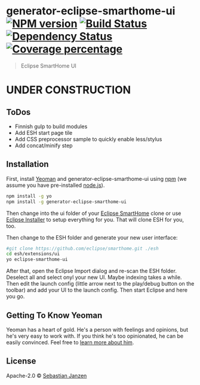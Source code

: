 # generator-eclipse-smarthome-ui [![NPM version][npm-image]][npm-url] [![Build Status][travis-image]][travis-url] [![Dependency Status][daviddm-image]][daviddm-url] [![Coverage percentage][coveralls-image]][coveralls-url]
> Eclipse SmartHome UI

# UNDER CONSTRUCTION

## ToDos

 - Finnish gulp to build modules 
 - Add ESH start page tile
 - Add CSS preprocessor sample to quickly enable less/stylus
 - Add concat/minify step
 

## Installation

First, install [Yeoman](http://yeoman.io) and generator-eclipse-smarthome-ui 
using [npm](https://www.npmjs.com/) (we assume you have pre-installed [node.js](https://nodejs.org/)).

```bash
npm install -g yo
npm install -g generator-eclipse-smarthome-ui
```

Then change into the ui folder of your [Eclipse SmartHome](https://eclipse.org/smarthome) clone 
or use [Eclipse Installer](http://www.eclipse.org/smarthome/documentation/development/ide.html) to setup everything for you.
That will clone ESH for you, too. 

Then change to the ESH folder and generate your new user interface:

```bash
#git clone https://github.com/eclipse/smarthome.git ./esh
cd esh/extensions/ui
yo eclipse-smarthome-ui
```

After that, open the Eclipse Import dialog and re-scan the ESH folder. Deselect all and select onyl your new UI.
Maybe indexing takes a while. Then edit the launch config (little arrow next to the play/debug button on the toolbar)
and add your UI to the launch config. Then start Eclipse and here you go.

## Getting To Know Yeoman

Yeoman has a heart of gold. He&#39;s a person with feelings and opinions, but he&#39;s very easy to work with. 
If you think he&#39;s too opinionated, he can be easily convinced. Feel free to [learn more about him](http://yeoman.io/).

## License

Apache-2.0 © [Sebastian Janzen](https://innoq.com)


[npm-image]: https://badge.fury.io/js/generator-eclipse-smarthome-ui.svg
[npm-url]: https://npmjs.org/package/generator-eclipse-smarthome-ui
[travis-image]: https://travis-ci.org/innoq/generator-eclipse-smarthome-ui.svg?branch=master
[travis-url]: https://travis-ci.org/innoq/generator-eclipse-smarthome-ui
[daviddm-image]: https://david-dm.org/innoq/generator-eclipse-smarthome-ui.svg?theme=shields.io
[daviddm-url]: https://david-dm.org/innoq/generator-eclipse-smarthome-ui
[coveralls-image]: https://coveralls.io/repos/innoq/generator-eclipse-smarthome-ui/badge.svg
[coveralls-url]: https://coveralls.io/r/innoq/generator-eclipse-smarthome-ui

